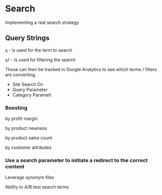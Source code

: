 # Search

Implementing a real search strategy



## Query Strings

`q` - is used for the term to search

`qf` - is used for filtering the search



These can then be tracked in Google Analytics to see which terms / filters are converting.

* Site Search On
* Query Parameter
* Category Parametr



### Boosting

by profit margin

by product newness

by product sales count

by customer attributes

### Use a search parameter to initiate a redirect to the correct content

Leverage synonym files

Ability to A/B test search terms



